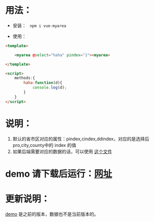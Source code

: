 
# 用法：


* 安装：
<code> npm i vue-myarea </code>

* 使用：
```html
<template>

	<myarea @select="haha" pindex="1"><myarea>

</template>

<script>
	methods:{
		haha:function(d){
			console.log(d);
		}
	}	
</script>	
```

# 说明：
1. 默认的省市区对应的属性：pindex,cindex,ddindex，对应的是选择后pro,city,county中的 index 的值
2. 如果后端需要对应的数据的话，可以使用 [这个文件](https://github.com/tansuo1989/vue-myarea/blob/master/src/vue-myarea/vue_myarea.sql)

# demo 请下载后运行：[网址](https://github.com/tansuo1989/vue-myarea)

# 更新说明：

[demo](https://tansuo1989.github.io/demo/myarea.html) 是之前的版本，数据也不是当前版本的。




